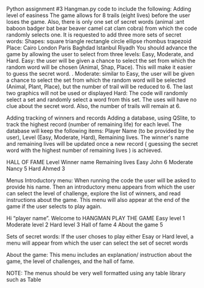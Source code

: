Python assignment #3
Hangman.py code to include the following:
Adding level of easiness
The game allows for 8 trails (eight lives) before the user loses the game. Also, there is only one set of secret words (animal :ant baboon badger bat bear beaver camel cat clam cobra) from which the code randomly selects one. It is requested to add three more sets of secret words:
Shapes: square triangle rectangle circle ellipse rhombus trapezoid Place: Cairo London Paris Baghdad Istanbul Riyadh
You should advance the game by allowing the user to select from three levels: Easy, Moderate, and Hard.
Easy: the user will be given a chance to select the set from which the random word will be chosen (Animal, Shap, Place). This will make it easier to guess the secret word. .
Moderate: similar to Easy, the user will be given a chance to select the set from which the random word will be selected (Animal, Plant, Place), but the number of trail will be reduced to 6. The last two graphics will not be used or displayed
Hard: The code will randomly select a set and randomly select a word from this set. The uses will have no clue about the secret word. Also, the number of trails will remain at 6.


Adding tracking of winners and records
Adding a database, using QSlite, to track the highest record (number of remaining life) for each level. The database will keep the following items: Player Name (to be provided by the user), Level (Easy, Moderate, Hard), Remaining lives. The winner's name and remaining lives will be updated once a new record ( guessing the secret word with the highest number of remaining lives ) is achieved.

HALL OF FAME
Level
Winner name
Remaining lives
Easy
John
6
Moderate
Nancy
5
Hard
Ahmed
3


Menus
Introductory menu: When running the code the user will be asked to provide his name. Then an introductory menu appears from which the user can select the level of challenge, explore the list of winners, and read instructions about the game. This menu will also appear at the end of the game if the user selects to play again.


Hi “player name”.
Welcome to HANGMAN
PLAY THE GAME
Easy level 1	Moderate level 2	Hard level  3
Hall of fame	4
About the game 5


Sets of secret words: If the user choses to play either Esay or Hard level, a menu will appear from which the user can select the set of secret words


About the game: This menu includes an explanation/ instruction about the game, the level of challenges, and the hall of fame.


NOTE: The menus should be very well formatted using any table library such as Table
